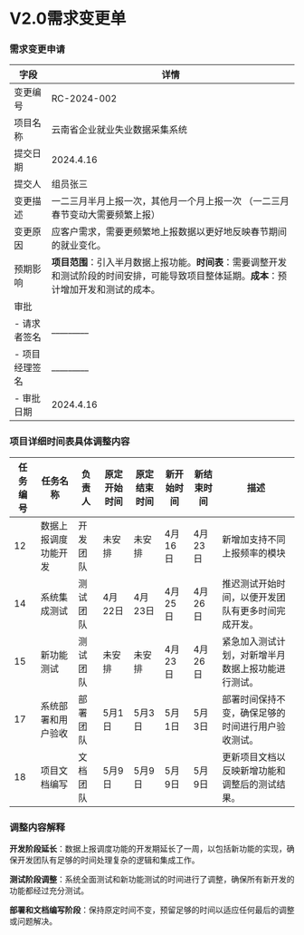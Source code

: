 # V2.0需求变更单

### 需求变更申请

| **字段**       | **详情**                                                     |
| -------------- | ------------------------------------------------------------ |
| 变更编号       | RC-2024-002                                                  |
| 项目名称       | 云南省企业就业失业数据采集系统                               |
| 提交日期       | 2024.4.16                                                    |
| 提交人         | 组员张三                                                     |
| 变更描述       | 一二三月半月上报一次，其他月一个月上报一次 （一二三月春节变动大需要频繁上报） |
| 变更原因       | 应客户需求，需要更频繁地上报数据以更好地反映春节期间的就业变化。 |
| 预期影响       | **项目范围**：引入半月数据上报功能。**时间表**：需要调整开发和测试阶段的时间安排，可能导致项目整体延期。**成本**：预计增加开发和测试的成本。 |
| 审批           |                                                              |
| - 请求者签名   | _________                                                    |
| - 项目经理签名 | _________                                                    |
| - 审批日期     | 2024.4.16                                                    |

### 项目详细时间表具体调整内容

| 任务编号 | 任务名称             | 负责人   | 原定开始时间 | 原定结束时间 | 新开始时间 | 新结束时间 | 描述                                               |
| -------- | -------------------- | -------- | ------------ | ------------ | ---------- | ---------- | -------------------------------------------------- |
| 12       | 数据上报调度功能开发 | 开发团队 | 未安排       | 未安排       | 4月16日    | 4月23日    | 新增加支持不同上报频率的模块                       |
| 14       | 系统集成测试         | 测试团队 | 4月22日      | 4月23日      | 4月25日    | 4月26日    | 推迟测试开始时间，以便开发团队有更多时间完成开发。 |
| 15       | 新功能测试           | 测试团队 | 未安排       | 未安排       | 4月23日    | 4月26日    | 紧急加入测试计划，对新增半月数据上报功能进行测试。 |
| 17       | 系统部署和用户验收   | 部署团队 | 5月1日       | 5月3日       | 5月1日     | 5月3日     | 部署时间保持不变，确保足够的时间进行用户验收测试。 |
| 18       | 项目文档编写         | 文档团队 | 5月9日       | 5月9日       | 5月9日     | 5月9日     | 更新项目文档以反映新增功能和调整后的测试结果。     |

### 调整内容解释

**开发阶段延长**：数据上报调度功能的开发期延长了一周，以包括新功能的实现，确保开发团队有足够的时间处理复杂的逻辑和集成工作。

**测试阶段调整**：系统全面测试和新功能测试的时间进行了调整，确保所有新开发的功能都经过充分测试。

**部署和文档编写阶段**：保持原定时间不变，预留足够的时间以适应任何最后的调整或问题解决。